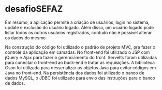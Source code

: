 # desafioSEFAZ

Em resumo, a aplicação permite a criação de usuários, login no sistema, update e exclusão do usuário logado. Além disso, um usuário logado pode listar todos os outros usuários registrados, contudo não é possível alterar os dados do mesmo. 

Na construção do código foi utilizado o padrão de projeto MVC, pra fazer o controle da aplicação em camadas. No front-end foi utilizado o JSP com jQuery e Ajax para fazer o gerenciamento do front. Servelts foram utilizadas para conectar o front-end ao back-end e tratar as requisições. A biblioteca Gson foi utilizada para desserializar os objetos Java para evitar códigos em Java no front-end. Na persistência dos dados foi utilizado o banco de dados MySQL, o JDBC foi utilizado para envio das instruções para o banco de dados.

